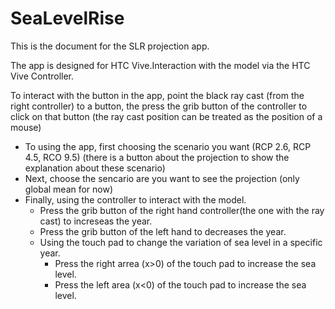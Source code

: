 # SeaLevelRise
This is the document for the SLR projection app.


The app is designed for HTC Vive.Interaction with the model via the HTC Vive Controller.

To interact with the button in the app, point the black ray cast (from the right controller) to a button, the press the grib button of the controller to click on that button (the ray cast position can be treated as the position of a mouse)

* To using the app, first choosing the scenario you want (RCP 2.6, RCP 4.5, RCO 9.5) (there is a button about the projection to show the explanation about these scenario) 
* Next, choose the sencario are you want to see the projection (only global mean for now)
* Finally, using the controller to interact with the model.
  * Press the grib button of the right hand controller(the one with the ray cast) to increseas the year.
  * Press the grib button of the left hand to decreases the year.
  * Using the touch pad to change the variation of sea level in a specific year.
    * Press the right arrea (x>0) of the touch pad to increase the sea level.
    * Press the left area (x<0) of the touch pad to increase the sea level.
